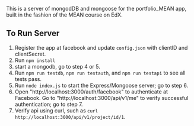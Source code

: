 This is a server of mongodDB and mongoose for the portfolio_MEAN app, built in the
fashion of the MEAN course on EdX.
## To Run Server

1. Register the app at facebook and update `config.json` with clientID and clientSecret.
2. Run `npm install`
3. start a mongodb, go to step 4 or 5.
4. Run `npm run testdb`, `npm run testauth`, and `npm run testapi` to see all tests pass.
5. Run `node index.js` to start the Express/Mongoose server; go to step 6.
6. Open "http://localhost:3000/auth/facebook" to authenticate at Facebook. Go to
   "http://localhost:3000/api/v1/me" to verify successful authentication; go to step 7.
7. Verify api using curl, such as `curl http://localhost:3000/api/v1/project/id/1`.
